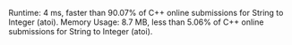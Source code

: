 Runtime: 4 ms, faster than 90.07% of C++ online submissions for String to Integer (atoi).
Memory Usage: 8.7 MB, less than 5.06% of C++ online submissions for String to Integer (atoi).
